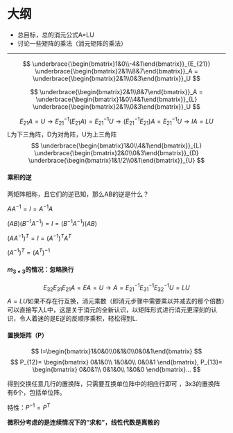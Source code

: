 # 大纲

- 总目标，总的消元公式A=LU
- 讨论一些矩阵的乘法（消元矩阵的乘法）

---

$$
\underbrace{\begin{bmatrix}1&0\\-4&1\end{bmatrix}}_{E_{21}}
\underbrace{\begin{bmatrix}2&1\\8&7\end{bmatrix}}_A = 
\underbrace{\begin{bmatrix}2&1\\0&3\end{bmatrix}}_U
$$

$$
\underbrace{\begin{bmatrix}2&1\\8&7\end{bmatrix}}_A =
\underbrace{\begin{bmatrix}1&0\\4&1\end{bmatrix}}_{L} 
\underbrace{\begin{bmatrix}2&1\\0&3\end{bmatrix}}_U
$$

$$
E_{21}A=U
\to
E_{21}^{-1}(E_{21}A)=E_{21}^{-1}U
\to
(E_{21}^{-1}E_{21})A=E_{21}^{-1}U
\to
IA=LU
$$
L为下三角阵，D为对角阵，U为上三角阵
$$
\underbrace{\begin{bmatrix}1&0\\4&1\end{bmatrix}}_{L} 
\underbrace{\begin{bmatrix}2&0\\0&3\end{bmatrix}}_{D} 
\underbrace{\begin{bmatrix}1&1/2\\0&1\end{bmatrix}}_{U}
$$
#### 乘积的逆

两矩阵相称，且它们的逆已知，那么AB的逆是什么？

$AA^{-1} = I=A^{-1}A$ 

$(AB)(B^{-1}A^{-1})=I=(B^{-1}A^{-1})(AB)$ 

$(AA^{-1})^T=I=(A^{-1})^TA^T$ 

$(A^{-1})^T = (A^T)^{-1}$ 

#### $m_{3*3}$的情况：忽略换行
$$
E_{32}E_{31}E_{21}A=EA=U
\to
A=E_{21}^{-1}E_{31}^{-1}E_{32}^{-1}U=LU
$$
$A=LU$如果不存在行互换，消元乘数（即消元步骤中需要乘以并减去的那个倍数）可以直接写入L中，这是关于消元的全新认识，以矩阵形式进行消元更深刻的认识，令人着迷的是E逆的反顺序乘积，轻松得到L.

#### 置换矩阵（P）

$$
I=\begin{bmatrix}1&0&0\\0&1&0\\0&0&1\end{bmatrix}
$$
$$
P_{12}=
    \begin{bmatrix}
        0&1&0\\
        1&0&0\\
        0&0&1
    \end{bmatrix},
P_{13}=
    \begin{bmatrix}
        0&0&1\\
        0&1&0\\
        1&0&0
    \end{bmatrix}...
$$

得到交换任意几行的置换阵，只需要互换单位阵中的相应行即可 ，3x3的置换阵有6个，包括单位阵。

特性：$P^{-1}=P^T$  



__微积分考虑的是连续情况下的“求和”，线性代数是离散的__ 